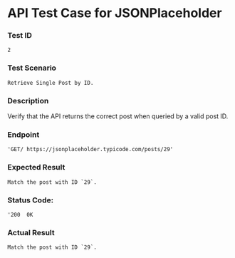 # API Test Case for JSONPlaceholder

### Test ID
    2
### Test Scenario
    Retrieve Single Post by ID.
### Description
   Verify that the API returns the correct post when queried by a valid post ID.
### Endpoint 
    'GET/ https://jsonplaceholder.typicode.com/posts/29'
### Expected Result
    Match the post with ID `29`.
### Status Code: 
    '200  0K
### Actual Result
    Match the post with ID `29`.
